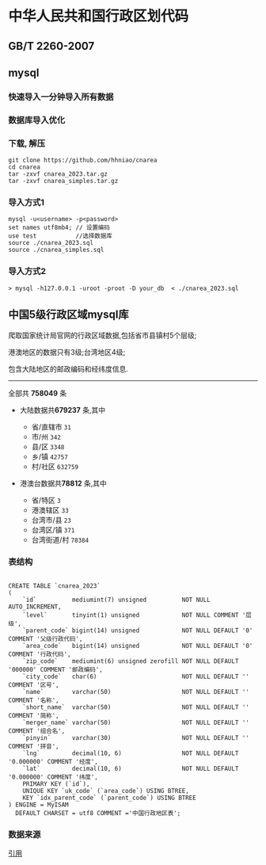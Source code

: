 # 中华人民共和国行政区划代码
## GB/T 2260-2007
## mysql

### 快速导入一分钟导入所有数据
### 数据库导入优化

### 下载, 解压
```
git clone https://github.com/hhniao/cnarea
cd cnarea
tar -zxvf cnarea_2023.tar.gz
tar -zxvf cnarea_simples.tar.gz
```
### 导入方式1
```
mysql -u<username> -p<password>
set names utf8mb4; // 设置编码
use test           //选择数据库
source ./cnarea_2023.sql
source ./cnarea_simples.sql
```
### 导入方式2 
```
> mysql -h127.0.0.1 -uroot -proot -D your_db  < ./cnarea_2023.sql
```

## 中国5级行政区域mysql库

爬取国家统计局官网的行政区域数据,包括省市县镇村5个层级;

港澳地区的数据只有3级;台湾地区4级;

包含大陆地区的邮政编码和经纬度信息.
  
---------------------------------------
全部共 **758049** 条

- 大陆数据共**679237** 条,其中
    - 省/直辖市 `31`
    - 市/州 `342`
    - 县/区 `3348`
    - 乡/镇 `42757`
    - 村/社区 `632759`

- 港澳台数据共**78812** 条,其中
    - 省/特区 `3`
    - 港澳辖区 `33`
    - 台湾市/县 `23`
    - 台湾区/镇 `371`
    - 台湾街道/村 `78384`

### 表结构

```mysql

CREATE TABLE `cnarea_2023`
(
    `id`          mediumint(7) unsigned          NOT NULL AUTO_INCREMENT,
    `level`       tinyint(1) unsigned            NOT NULL COMMENT '层级',
    `parent_code` bigint(14) unsigned            NOT NULL DEFAULT '0' COMMENT '父级行政代码',
    `area_code`   bigint(14) unsigned            NOT NULL DEFAULT '0' COMMENT '行政代码',
    `zip_code`    mediumint(6) unsigned zerofill NOT NULL DEFAULT '000000' COMMENT '邮政编码',
    `city_code`   char(6)                        NOT NULL DEFAULT '' COMMENT '区号',
    `name`        varchar(50)                    NOT NULL DEFAULT '' COMMENT '名称',
    `short_name`  varchar(50)                    NOT NULL DEFAULT '' COMMENT '简称',
    `merger_name` varchar(50)                    NOT NULL DEFAULT '' COMMENT '组合名',
    `pinyin`      varchar(30)                    NOT NULL DEFAULT '' COMMENT '拼音',
    `lng`         decimal(10, 6)                 NOT NULL DEFAULT '0.000000' COMMENT '经度',
    `lat`         decimal(10, 6)                 NOT NULL DEFAULT '0.000000' COMMENT '纬度',
    PRIMARY KEY (`id`),
    UNIQUE KEY `uk_code` (`area_code`) USING BTREE,
    KEY `idx_parent_code` (`parent_code`) USING BTREE
) ENGINE = MyISAM
  DEFAULT CHARSET = utf8 COMMENT ='中国行政地区表';
```
### 数据来源
[引用](https://github.com/kakuilan/china_area_mysql)
